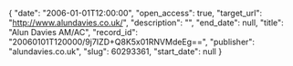 {
  "date": "2006-01-01T12:00:00", 
  "open_access": true, 
  "target_url": "http://www.alundavies.co.uk/", 
  "description": "", 
  "end_date": null, 
  "title": "Alun Davies AM/AC", 
  "record_id": "20060101T120000/9j7IZD+Q8K5x01RNVMdeEg==", 
  "publisher": "alundavies.co.uk", 
  "slug": 60293361, 
  "start_date": null
}

